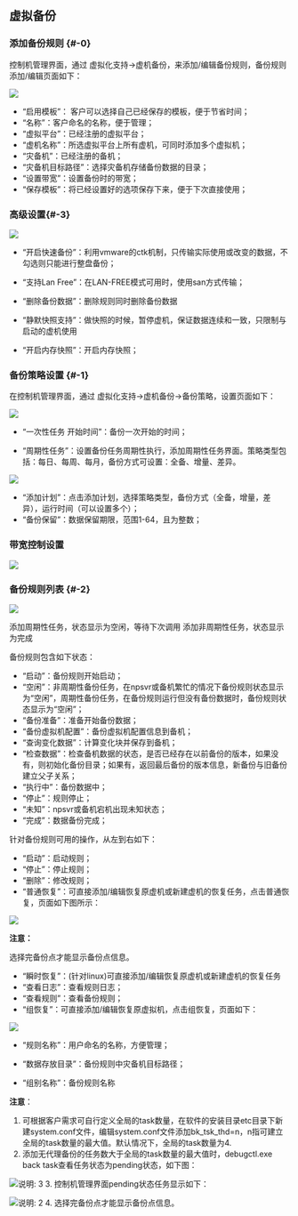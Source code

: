 ## 虚拟备份

### 添加备份规则 {#-0}

控制机管理界面，通过 虚拟化支持-&gt;虚机备份，来添加/编辑备份规则，备份规则添加/编辑页面如下：

![](/assets/V7.1.2019011501.png)

*   “启用模板”： 客户可以选择自己已经保存的模板，便于节省时间；
*   “名称”：客户命名的名称，便于管理；
*   “虚拟平台”：已经注册的虚拟平台；
*   “虚机名称”：所选虚拟平台上所有虚机，可同时添加多个虚拟机；
*   “灾备机”：已经注册的备机；
*   “灾备机目标路径”：选择灾备机存储备份数据的目录；
*   “设置带宽”：设置备份时的带宽；
*   “保存模板”：将已经设置好的选项保存下来，便于下次直接使用；


### 高级设置{#-3}

![](/assets/V7.120190325122449.png)

* “开启快速备份”：利用vmware的ctk机制，只传输实际使用或改变的数据，不勾选则只能进行整盘备份；

* “支持Lan Free”：在LAN-FREE模式可用时，使用san方式传输；

* “删除备份数据”：删除规则同时删除备份数据

* “静默快照支持”：做快照的时候，暂停虚机，保证数据连续和一致，只限制与启动的虚机使用

* “开启内存快照”：开启内存快照；

### 备份策略设置 {#-1}

在控制机管理界面，通过 虚拟化支持-&gt;虚机备份-&gt;备份策略，设置页面如下：

![](/assets/V7.1.2019011503.png)

* “一次性任务 开始时间”：备份一次开始的时间；

* “周期性任务”：设置备份任务周期性执行，添加周期性任务界面。策略类型包括：每日、每周、每月，备份方式可设置：全备、增量、差异。

![](/assets/V7.1.20190325102314.png)

* “添加计划”：点击添加计划，选择策略类型，备份方式（全备，增量，差异），运行时间（可以设置多个）； 
* “备份保留”：数据保留期限，范围1-64，且为整数； 

### 带宽控制设置 

![](/assets/V7.1.2019011505.png)


### 备份规则列表 {#-2}

![](/assets/V7.1.2019011506.png)

添加周期性任务，状态显示为空闲，等待下次调用
添加非周期性任务，状态显示为完成

备份规则包含如下状态：

*   “启动”：备份规则开始启动；
*   “空闲”：非周期性备份任务，在npsvr或备机繁忙的情况下备份规则状态显示为“空闲”，周期性备份任务，在备份规则运行但没有备份数据时，备份规则状态显示为“空闲”；
*   “备份准备”：准备开始备份数据；
*   “备份虚拟机配置”：备份虚拟机配置信息到备机；
*   “查询变化数据”：计算变化块并保存到备机；
*   “检查数据”：检查备机数据的状态，是否已经存在以前备份的版本，如果没有，则初始化备份目录；如果有，返回最后备份的版本信息，新备份与旧备份建立父子关系；
*   “执行中”：备份数据中；
*   “停止”：规则停止；
*   “未知”：npsvr或备机宕机出现未知状态；
*   “完成”：数据备份完成；

针对备份规则可用的操作，从左到右如下：

*   “启动”：启动规则；
*   “停止”：停止规则；
*   “删除”：修改规则；
*   “普通恢复”：可直接添加/编辑恢复原虚机或新建虚机的恢复任务，点击普通恢复，页面如下图所示：

![](/assets/V7.1.2019011507.png)

**注意：**

选择完备份点才能显示备份点信息。

*   “瞬时恢复”：(针对linux)可直接添加/编辑恢复原虚机或新建虚机的恢复任务
*   “查看日志”：查看规则日志；
*   “查看规则”：查看备份规则；
*   “组恢复”：可直接添加/编辑恢复原虚拟机，点击组恢复，页面如下：

![](/assets/V7.1.2019011508.png)

* “规则名称”：用户命名的名称，方便管理；

* “数据存放目录”：备份规则中灾备机目标路径；

* “组别名称”：备份规则名称

**注意**：

1.  可根据客户需求可自行定义全局的task数量，在软件的安装目录etc目录下新建system.conf文件，编辑system.conf文件添加bk_tsk_thd=n，n指可建立全局的task数量的最大值。默认情况下，全局的task数量为4.
2.  添加无代理备份的任务数大于全局的task数量的最大值时，debugctl.exe back task查看任务状态为pending状态，如下图：

![说明: 3](/assets/V6.036973.png)
3.  控制机管理界面pending状态任务显示如下：

![说明: 2](/assets/V7.036999.png)
4.  选择完备份点才能显示备份点信息。